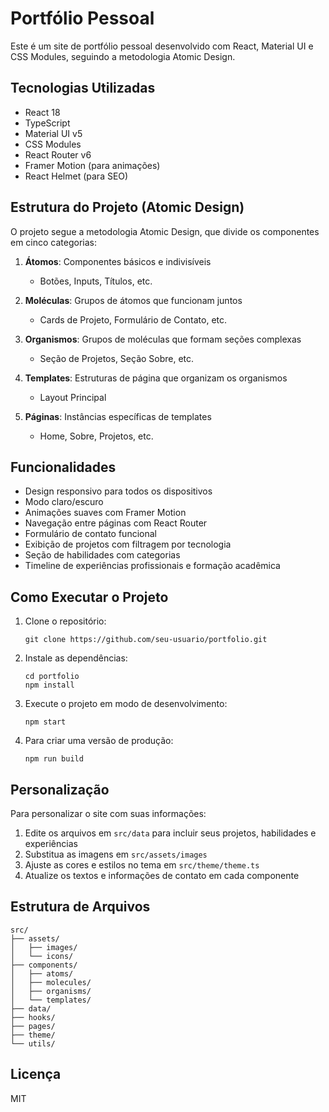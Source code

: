 # Portfólio Pessoal

Este é um site de portfólio pessoal desenvolvido com React, Material UI e CSS Modules, seguindo a metodologia Atomic Design.

## Tecnologias Utilizadas

- React 18
- TypeScript
- Material UI v5
- CSS Modules
- React Router v6
- Framer Motion (para animações)
- React Helmet (para SEO)

## Estrutura do Projeto (Atomic Design)

O projeto segue a metodologia Atomic Design, que divide os componentes em cinco categorias:

1. **Átomos**: Componentes básicos e indivisíveis
   - Botões, Inputs, Títulos, etc.

2. **Moléculas**: Grupos de átomos que funcionam juntos
   - Cards de Projeto, Formulário de Contato, etc.

3. **Organismos**: Grupos de moléculas que formam seções complexas
   - Seção de Projetos, Seção Sobre, etc.

4. **Templates**: Estruturas de página que organizam os organismos
   - Layout Principal

5. **Páginas**: Instâncias específicas de templates
   - Home, Sobre, Projetos, etc.

## Funcionalidades

- Design responsivo para todos os dispositivos
- Modo claro/escuro
- Animações suaves com Framer Motion
- Navegação entre páginas com React Router
- Formulário de contato funcional
- Exibição de projetos com filtragem por tecnologia
- Seção de habilidades com categorias
- Timeline de experiências profissionais e formação acadêmica

## Como Executar o Projeto

1. Clone o repositório:
   ```
   git clone https://github.com/seu-usuario/portfolio.git
   ```

2. Instale as dependências:
   ```
   cd portfolio
   npm install
   ```

3. Execute o projeto em modo de desenvolvimento:
   ```
   npm start
   ```

4. Para criar uma versão de produção:
   ```
   npm run build
   ```

## Personalização

Para personalizar o site com suas informações:

1. Edite os arquivos em `src/data` para incluir seus projetos, habilidades e experiências
2. Substitua as imagens em `src/assets/images`
3. Ajuste as cores e estilos no tema em `src/theme/theme.ts`
4. Atualize os textos e informações de contato em cada componente

## Estrutura de Arquivos

```
src/
├── assets/
│   ├── images/
│   └── icons/
├── components/
│   ├── atoms/
│   ├── molecules/
│   ├── organisms/
│   └── templates/
├── data/
├── hooks/
├── pages/
├── theme/
└── utils/
```

## Licença

MIT